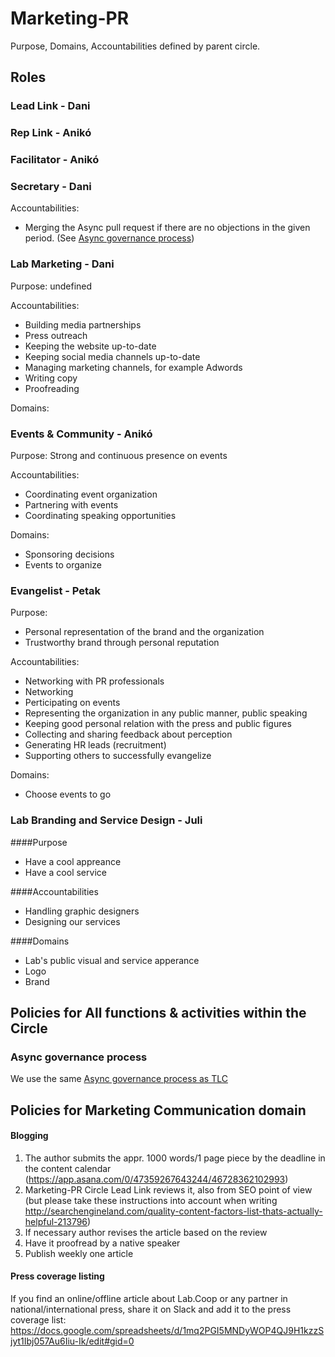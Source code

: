 # Marketing-PR

Purpose, Domains, Accountabilities defined by parent circle.

## Roles

### Lead Link - Dani
### Rep Link - Anikó
### Facilitator - Anikó
### Secretary - Dani
Accountabilities:
 - Merging the Async pull request if there are no objections in the given period. (See [Async governance process](#async-governance-process))

### Lab Marketing - Dani

Purpose: undefined

Accountabilities:
- Building media partnerships
- Press outreach
- Keeping the website up-to-date
- Keeping social media channels up-to-date
- Managing marketing channels, for example Adwords
- Writing copy
- Proofreading

Domains:

### Events & Community - Anikó

Purpose: Strong and continuous presence on events

Accountabilities:
- Coordinating event organization
- Partnering with events
- Coordinating speaking opportunities

Domains:
- Sponsoring decisions
- Events to organize

### Evangelist - Petak

Purpose:
- Personal representation of the brand and the organization
- Trustworthy brand through personal reputation

Accountabilities:
- Networking with PR professionals
- Networking
- Perticipating on events
- Representing the organization in any public manner, public speaking
- Keeping good personal relation with the press and public figures
- Collecting and sharing feedback about perception
- Generating HR leads (recruitment)
- Supporting others to successfully evangelize

Domains:
- Choose events to go

### Lab Branding and Service Design - Juli

####Purpose
- Have a cool appreance 
- Have a cool service

####Accountabilities
- Handling graphic designers
- Designing our services

####Domains
- Lab's public visual and service apperance
- Logo
- Brand


## Policies for All functions & activities within the Circle

### Async governance process
We use the same [Async governance process as TLC](README.md#policy-async-governance-process-tlc)

## Policies for Marketing Communication domain

#### Blogging
1. The author submits the appr. 1000 words/1 page piece by the deadline in the content calendar (https://app.asana.com/0/47359267643244/46728362102993)
2. Marketing-PR Circle Lead Link reviews it, also from SEO point of view (but please take these instructions into account when writing http://searchengineland.com/quality-content-factors-list-thats-actually-helpful-213796)
3. If necessary author revises the article based on the review
4. Have it proofread by a native speaker
5. Publish weekly one article

#### Press coverage listing
If you find an online/offline article about Lab.Coop or any partner in national/international press, share it on Slack and add it to the press coverage list: https://docs.google.com/spreadsheets/d/1mq2PGI5MNDyWOP4QJ9H1kzzSjyt1Ibj057Au6Iiu-Ik/edit#gid=0
